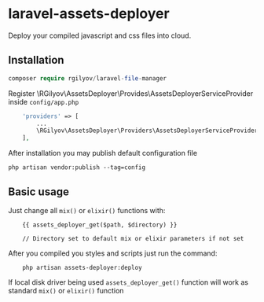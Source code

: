 # laravel-assets-deployer
Deploy your compiled javascript and css files into cloud.

## Installation ##

```php
composer require rgilyov/laravel-file-manager
```

Register \RGilyov\AssetsDeployer\Provides\AssetsDeployerServiceProvider inside `config/app.php`
```php
    'providers' => [
        ...
        \RGilyov\AssetsDeployer\Providers\AssetsDeployerServiceProvider::class,
    ],
```

After installation you may publish default configuration file
```
php artisan vendor:publish --tag=config
```

## Basic usage ##

Just change all `mix()` or `elixir()` functions with:

```
    {{ assets_deployer_get($path, $directory) }}
    
    // Directory set to default mix or elixir parameters if not set
```

After you compiled you styles and scripts just run the command:

```
    php artisan assets-deployer:deploy
```

If local disk driver being used `assets_deployer_get()` function will work as standard `mix()` or `elixir()` function